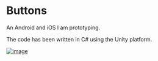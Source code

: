 # Buttons
An Android and iOS I am prototyping.

The code has been written in C# using the Unity platform.

[![image](https://img.youtube.com/vi/LKbHjXwSH8w/maxresdefault.jpg)](https://youtu.be/LKbHjXwSH8w)

